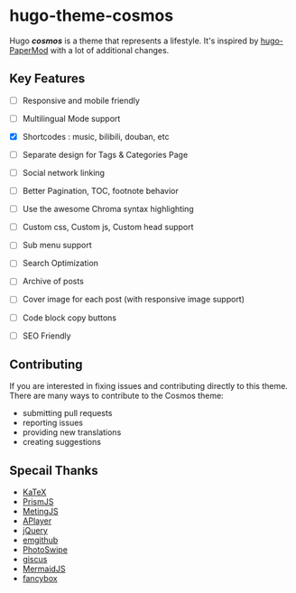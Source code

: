# hugo-theme-cosmos

Hugo ***cosmos*** is a theme that represents a lifestyle. It's inspired by [hugo-PaperMod](https://github.com/adityatelange/hugo-PaperMod) with a lot of additional changes.

## Key Features

- [ ] Responsive and mobile friendly
- [ ] Multilingual Mode support 
- [x] Shortcodes : music, bilibili, douban, etc
- [ ] Separate design for Tags & Categories Page
- [ ] Social network linking
- [ ] Better Pagination, TOC, footnote behavior
- [ ] Use the awesome Chroma syntax highlighting
- [ ] Custom css, Custom js, Custom head support
- [ ] Sub menu support
- [ ] Search Optimization
- [ ] Archive of posts
- [ ] Cover image for each post (with responsive image support)
- [ ] Code block copy buttons
- [ ] SEO Friendly


## Contributing

If you are interested in fixing issues and contributing directly to this theme. There are many ways to contribute to the Cosmos theme:
- submitting pull requests
- reporting issues
- providing new translations
- creating suggestions

## Specail Thanks

- [KaTeX](https://katex.org)
- [PrismJS](https://prismjs.com)
- [MetingJS](https://github.com/metowolf/MetingJS)
- [APlayer](https://github.com/DIYgod/APlayer)
- [jQuery](https://jquery.com)
- [emgithub](https://github.com/yusanshi/emgithub)
- [PhotoSwipe](https://photoswipe.com)
- [giscus](https://giscus.app)
- [MermaidJS](https://mermaid.js.org)
- [fancybox](https://github.com/fancyapps/fancybox)